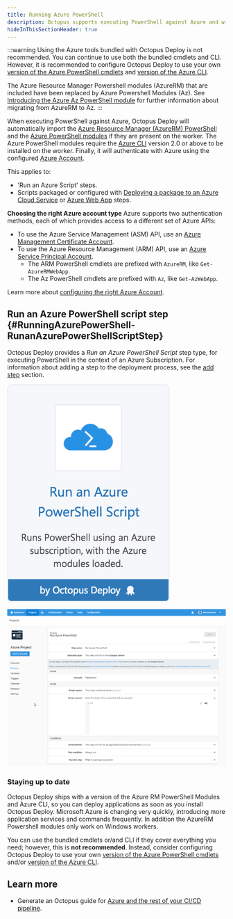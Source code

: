 ```yaml
---
title: Running Azure PowerShell
description: Octopus supports executing PowerShell against Azure and will automatically import the Azure PowerShell modules.
hideInThisSectionHeader: true
---
```


:::warning
Using the Azure tools bundled with Octopus Deploy is not recommended. You can continue to use both the bundled cmdlets and CLI. However, it is recommended to configure Octopus Deploy to use your own [version of the Azure PowerShell cmdlets](configuring-the-version-of-the-azure-powershell-modules.md) and [version of the Azure CLI](configuring-the-version-of-the-azure-cli.md).

The Azure Resource Manager Powershell modules (AzureRM) that are included have been replaced by Azure Powershell Modules (Az). See [Introducing the Azure Az PowerShell module](https://docs.microsoft.com/en-us/powershell/azure/new-azureps-module-az) for further information about migrating from AzureRM to Az.
:::

When executing PowerShell against Azure, Octopus Deploy will automatically import the [Azure Resource Manager (AzureRM) PowerShell](https://docs.microsoft.com/powershell/azure/azurerm/overview) and the [Azure PowerShell modules](https://docs.microsoft.com/powershell/azure/overview) if they are present on the worker. The Azure PowerShell modules require the [Azure CLI](https://docs.microsoft.com/cli/azure/) version 2.0 or above to be installed on the worker. Finally, it will authenticate with Azure using the configured [Azure Account](/docs/infrastructure/deployment-targets/azure/index.md).

This applies to:

- 'Run an Azure Script' steps.
- Scripts packaged or configured with [Deploying a package to an Azure Cloud Service](/docs/deployments/azure/cloud-services/index.md) or [Azure Web App](/docs/deployments/azure/deploying-a-package-to-an-azure-web-app/index.md) steps.

**Choosing the right Azure account type**
Azure supports two authentication methods, each of which provides access to a different set of Azure APIs:

- To use the Azure Service Management (ASM) API, use an [Azure Management Certificate Account](/docs/infrastructure/deployment-targets/azure/index.md#azure-management-certificate).
- To use the Azure Resource Management (ARM) API, use an [Azure Service Principal Account](/docs/infrastructure/deployment-targets/azure/index.md#azure-service-principal).
  - The ARM PowerShell cmdlets are prefixed with `AzureRM`, like `Get-AzureRMWebApp`.
  - The Az PowerShell cmdlets are prefixed with `Az`, like `Get-AzWebApp`.

Learn more about [configuring the right Azure Account](/docs/infrastructure/deployment-targets/azure/index.md).

## Run an Azure PowerShell script step {#RunningAzurePowerShell-RunanAzurePowerShellScriptStep}

Octopus Deploy provides a *Run an Azure PowerShell Script* step type, for executing PowerShell in the context of an Azure Subscription. For information about adding a step to the deployment process, see the [add step](/docs/projects/steps/index.md) section.

![](5865912.png "width=170")

![](azure-new-powershell-script-step.png "width=500")

### Staying up to date

Octopus Deploy ships with a version of the Azure RM PowerShell Modules and Azure CLI, so you can deploy applications as soon as you install Octopus Deploy. Microsoft Azure is changing very quickly, introducing more application services and commands frequently. In addition the AzureRM Powershell modules only work on Windows workers. 

You can use the bundled cmdlets or/and CLI if they cover everything you need; however, this is **not recommended**. Instead, consider configuring Octopus Deploy to use your own [version of the Azure PowerShell cmdlets](configuring-the-version-of-the-azure-powershell-modules.md) and/or [version of the Azure CLI](configuring-the-version-of-the-azure-cli.md).

## Learn more

- Generate an Octopus guide for [Azure and the rest of your CI/CD pipeline](https://octopus.com/docs/guides?destination=Azure%20websites).
